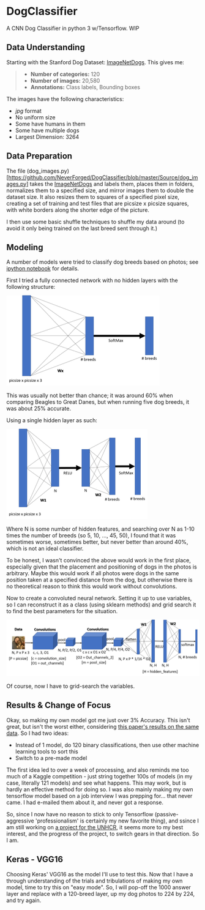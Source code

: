 # DogClassifier
A CNN Dog Classifier in python 3 w/Tensorflow.  WIP

## Data Understanding
Starting with the Stanford Dog Dataset: [ImageNetDogs](http://vision.stanford.edu/aditya86/ImageNetDogs/).  This gives me:
> * **Number of categories:** 120
> * **Number of images:** 20,580
> * **Annotations:** Class labels, Bounding boxes

The images have the following characteristics:
* *jpg* format
* No uniform size
* Some have humans in them
* Some have multiple dogs
* Largest Dimension: 3264

## Data Preparation
The file (dog_images.py)[https://github.com/NeverForged/DogClassifier/blob/master/Source/dog_images.py] takes the [ImageNetDogs](http://vision.stanford.edu/aditya86/ImageNetDogs/) and labels them, places them in folders, normalizes them to a specified size, and mirror images them to double the dataset size.  It also resizes them to squares of a specified pixel size, creating a set of training and test files that are picsize x picsize squares, with white borders along the shorter edge of the picture.

I then use some basic shuffle techniques to shuffle my data around (to avoid it only being trained on the last breed sent through it.)

## Modeling
A number of models were tried to classify dog breeds based on photos; see [ipython notebook](https://github.com/NeverForged/DogClassifier/blob/master/Source/DogClassifier.ipynb) for details.

First I tried a fully connected network with no hidden layers with the following structure:

![Fully Connected Network With No Hidden Layers](Source/WebImages/fully_connected.png)

This was usually not better than chance; it was around 60% when comparing Beagles to Great Danes, but when running five dog breeds, it was about 25% accurate.

Using a single hidden layer as such:

![Single Hidden Layer](Source/WebImages/single_layer.png)

Where N is some number of hidden features, and searching over N as 1-10 times the number of breeds (so 5, 10, ..., 45, 50), I found that it was sometimes worse, sometimes better, but never better than around 40%, which is not an ideal classifier.

To be honest, I wasn't convinced the above would work in the first place, especially given that the placement and positioning of dogs in the photos is arbitrary.  Maybe this would work if all photos were dogs in the same position taken at a specified distance from the dog, but otherwise there is no theoretical reason to think this would work without convolutions.

Now to create a convoluted neural network.  Setting it up to use variables, so I can reconstruct it as a class (using sklearn methods) and grid search it to find the best parameters for the situation.

![Convolutional Neural Network](Source/WebImages/fully_connected_cnn.png)

Of course, now I have to grid-search the variables.

## Results & Change of Focus
Okay, so making my own model got me just over 3% Accuracy.  This isn't great, but isn't the worst either, considering [this paper's results on the same data](http://cs231n.stanford.edu/reports/2015/pdfs/fcdh_FinalReport.pdf).  So I had two ideas:
* Instead of 1 model, do 120 binary classifications, then use other machine learning tools to sort this
* Switch to a pre-made model

The first idea led to over a week of processing, and also reminds me too much of a Kaggle competition - just string together 100s of models (in my case, literally 121 models) and see what happens.  This may work, but is hardly an effective method for doing so.  I was also mainly making my own tensorflow model based on a job interview I was prepping for... that never came.  I had e-mailed them about it, and never got a response.

So, since I now have no reason to stick to only Tensorflow (passive-aggressive 'professionalism' is certainly my new favorite thing), and ssince I am still working on [a project for the UNHCR](https://github.com/NeverForged/HiveImageProject), it seems more to my best interest, and the progress of the project, to switch gears in that direction.  So I am.

## Keras - VGG16
Choosing Keras' VGG16 as the model I'll use to test this.  Now that I have a through understanding of the trials and tribulations of making my own model, time to try this on "easy mode".  So, I will pop-off the 1000 answer layer and replace with a 120-breed layer, up my dog photos to 224 by 224, and try again.

